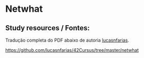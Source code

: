 # Netwhat



## Study resources / Fontes:

Tradução completa do PDF abaixo de autoria [lucasnfarias](https://github.com/lucasnfarias).

https://github.com/lucasnfarias/42Cursus/tree/master/netwhat
